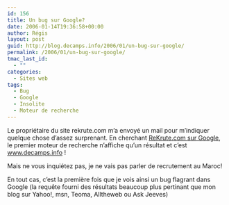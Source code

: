```yaml
---
id: 156
title: Un bug sur Google?
date: 2006-01-14T19:36:58+00:00
author: Régis
layout: post
guid: http://blog.decamps.info/2006/01/un-bug-sur-google/
permalink: /2006/01/un-bug-sur-google/
tmac_last_id:
  - ""
categories:
  - Sites web
tags:
  - Bug
  - Google
  - Insolite
  - Moteur de recherche
---
```

Le propriétaire du site rekrute.com m&rsquo;a envoyé un mail pour m&rsquo;indiquer quelque chose d&rsquo;assez surprenant. En cherchant [ReKrute.com sur Google](http://www.google.fr/search?q=ReKrute.com), le premier moteur de recherche n&rsquo;affiche qu&rsquo;un résultat et c&rsquo;est www.decamps.info !

Mais ne vous inquiétez pas, je ne vais pas parler de recrutement au Maroc!

En tout cas, c&rsquo;est la première fois que je vois ainsi un bug flagrant dans Google (la requête fourni des résultats beaucoup plus pertinant que mon blog sur Yahoo!, msn, Teoma, Alltheweb ou Ask Jeeves)
